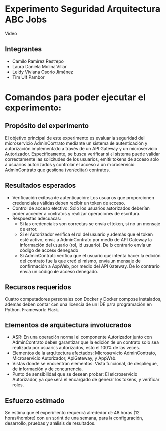 # Experimento Seguridad Arquitectura ABC Jobs

Video

## Integrantes

- Camilo Ramírez Restrepo
- Laura Daniela Molina Villar
- Leidy Viviana Osorio Jiménez
- Tim Ulf Pambor 

# Comandos para poder ejecutar el experimento:


## Propósito del experimento
El objetivo principal de este experimento es evaluar la seguridad del microservicio AdminContrato mediante un sistema de autenticación y autorización implementado a través de un API Gateway y un microservicio Autorizador. Específicamente, se busca verificar si el sistema puede validar correctamente las solicitudes de los usuarios, emitir tokens de acceso solo a usuarios autorizados y controlar el acceso a un microservicio AdminContrato que gestiona (ver/editar) contratos.​

## Resultados esperados
- Verificación exitosa de autenticación: Los usuarios que proporcionen credenciales válidas deben recibir un token de acceso. ​
- Control de acceso efectivo: Solo los usuarios autorizados deberían poder acceder a contratos y realizar operaciones de escritura. ​
- Respuestas adecuadas: ​
   - Si las credenciales son correctas se envía el token, si no un mensaje de error.​
   - Si el Autorizador verifica el rol del usuario y además que el token esté activo, envía a AdminContrato por medio de API Gateway la información del usuario (rol, id usuario). De lo contrario envía un código de acceso denegado​
   - Si AdminContrato verifica que el usuario que intenta hacer la edición del contrato fue la que creó el mismo, envía un mensaje de confirmación a AppWeb, por medio del API Gateway. De lo contrario envía un código de acceso denegado.
​
## Recursos requeridos
Cuatro computadores personales con Docker y Docker compose instalados, además deben contar con una licencia de un IDE para programación en Python.​
Framework: Flask.​

## Elementos de arquitectura involucrados
 - ASR: En una operación normal el componente Autorizador junto con AdminContrato deben garantizar que la edición de un contrato solo sea realizada por usuarios autorizados, esto el 100% de las veces.​
 - Elementos de la arquitectura afectados: Microservicio AdminContrato, Microservicio Autorizador, ApiGateway, y AppWeb.​
 - Vistas donde se encuentran elementos: Vista funcional, de despliegue, de información y de concurrencia.​
 - Punto de sensibilidad que se desean probar: El microservicio Autorizador, ya que será el encargado de generar los tokens, y verificar roles. ​

## Esfuerzo estimado
Se estima que el experimento requerirá alrededor de 48 horas (12 horas/hombre) con un sprint de una semana, para la configuración, desarrollo, pruebas y análisis de resultados. ​
